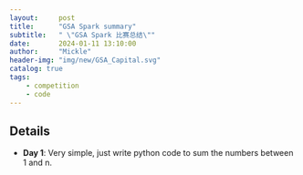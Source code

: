 ```yaml
---
layout:     post
title:      "GSA Spark summary"
subtitle:   " \"GSA Spark 比赛总结\""
date:       2024-01-11 13:10:00
author:     "Mickle"
header-img: "img/new/GSA_Capital.svg"
catalog: true
tags:
    - competition
    - code
---
```


## Details
- **Day 1**: Very simple, just write python code to sum the numbers between 1 and n.


